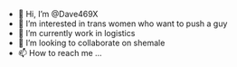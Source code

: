 - 👋 Hi, I’m @Dave469X
- 👀 I’m interested in trans women who want to push a guy
- 🌱 I’m currently work in logistics
- 💞️ I’m looking to collaborate on shemale 
- 📫 How to reach me ...

<!---
Dave469X/Dave469X is a ✨ special ✨ repository because its `README.md` (this file) appears on your GitHub profile.
You can click the Preview link to take a look at your changes.
--->
